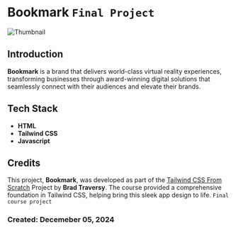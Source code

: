 # Bookmark `Final Project`

![Thumbnail](/thumbnail/bookmark.gif)

## Introduction
**Bookmark** is a brand that delivers world-class virtual reality experiences, transforming businesses through award-winning digital solutions that seamlessly connect with their audiences and elevate their brands.

## Tech Stack
- **HTML**
- **Tailwind CSS**
- **Javascript**

## Credits
This project, **Bookmark**, was developed as part of the [Tailwind CSS From Scratch](https://www.udemy.com/course/tailwind-from-scratch) Project by **Brad Traversy**. The course provided a comprehensive foundation in Tailwind CSS, helping bring this sleek app design to life. `Final course project `

### Created: Decemeber 05, 2024
